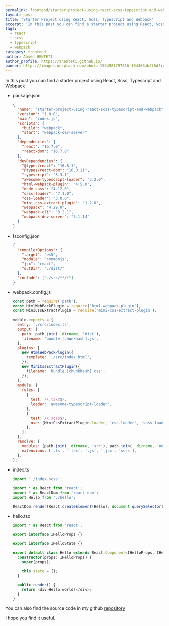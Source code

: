 ```yaml
---
permalink: frontend/starter-project-using-react-scss-typescript-and-webpack
layout: post
title: 'Starter Project using React, Scss, Typescript and Webpack'
excerpt: 'In this post you can find a starter project using React, Scss, Typescript and Webpack'
tags:
  - react
  - scss
  - typescript
  - webpack
category: frontend
author: Ahmed HENTETI
author_profile: https://ahenteti.github.io/
banner: https://images.unsplash.com/photo-1564981797816-1043664bf78d?ixid=MXwxMjA3fDB8MHxwaG90by1wYWdlfHx8fGVufDB8fHw%3D&ixlib=rb-1.2.1&auto=format&fit=crop&w=967&q=80
---
```


In this post you can find a starter project using React, Scss, Typescript and Webpack

<p class="code-tabs"></p>

- package.json

  ```json
  {
    "name": "starter-project-using-react-scss-typescript-and-webpack",
    "version": "1.0.0",
    "main": "index.js",
    "scripts": {
      "build": "webpack",
      "start": "webpack-dev-server"
    },
    "dependencies": {
      "react": "16.7.0",
      "react-dom": "16.7.0"
    },
    "devDependencies": {
      "@types/react": "16.8.1",
      "@types/react-dom": "16.0.11",
      "typescript": "3.3.1",
      "awesome-typescript-loader": "3.2.0",
      "html-webpack-plugin": "4.5.0",
      "node-sass": "4.12.0",
      "sass-loader": "7.1.0",
      "css-loader": "3.0.0",
      "mini-css-extract-plugin": "1.2.0",
      "webpack": "4.29.0",
      "webpack-cli": "3.2.1",
      "webpack-dev-server": "3.1.14"
    }
  }
  ```

- tsconfig.json

  ```json
  {
    "compilerOptions": {
      "target": "es5",
      "module": "commonjs",
      "jsx": "react",
      "outDir": "./dist/"
    },
    "include": ["./src/**/*"]
  }
  ```

- webpack.config.js

  ```js
  const path = require('path');
  const HtmlWebPackPlugin = require('html-webpack-plugin');
  const MiniCssExtractPlugin = require('mini-css-extract-plugin');

  module.exports = {
    entry: './src/index.ts',
    output: {
      path: path.join(__dirname, 'dist'),
      filename: 'bundle.[chunkhash].js',
    },
    plugins: [
      new HtmlWebPackPlugin({
        template: './src/index.html',
      }),
      new MiniCssExtractPlugin({
        filename: 'bundle.[chunkhash].css',
      }),
    ],
    module: {
      rules: [
        {
          test: /\.tsx?$/,
          loader: 'awesome-typescript-loader',
        },
        {
          test: /\.scss$/,
          use: [MiniCssExtractPlugin.loader, 'css-loader', 'sass-loader'],
        },
      ],
    },
    resolve: {
      modules: [path.join(__dirname, 'src'), path.join(__dirname, 'node_modules')],
      extensions: ['.ts', '.tsx', '.js', '.jsx', 'scss'],
    },
  };
  ```

- index.ts

  ```ts
  import './index.scss';

  import * as React from 'react';
  import * as ReactDom from 'react-dom';
  import Hello from './hello';

  ReactDom.render(React.createElement(Hello), document.querySelector('body'));
  ```

- hello.tsx

  ```ts
  import * as React from 'react';

  export interface IHelloProps {}

  export interface IHelloState {}

  export default class Hello extends React.Component<IHelloProps, IHelloState> {
    constructor(props: IHelloProps) {
      super(props);

      this.state = {};
    }

    public render() {
      return <div>Hello world!</div>;
    }
  }
  ```

You can also find the source code in my github [repository](https://github.com/ahenteti/starter-project-using-react-scss-typescript-and-webpack)

I hope you find it useful.
